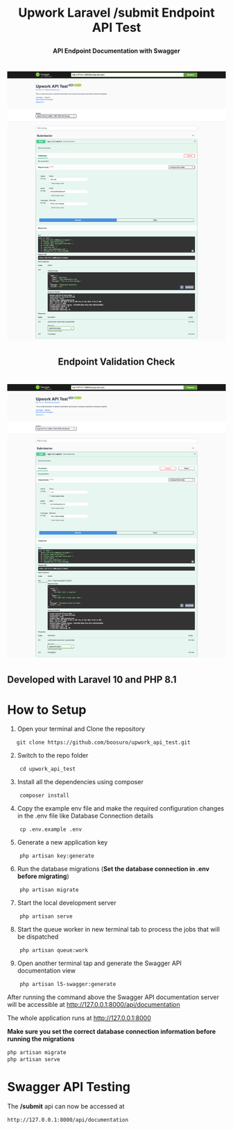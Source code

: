 # <p align="center"> Upwork Laravel **/submit** Endpoint API Test</p>

#### <p align="center"> API Endpoint Documentation with Swagger </p>

# ![Submission](screenshots/screenshot1.png)

## <p align="center"> Endpoint Validation Check</p>

# ![Submission](screenshots/screenshot2.png)


## Developed with Laravel 10 and PHP 8.1

# How to Setup

1. Open your terminal and Clone the repository

```
   git clone https://github.com/boosuro/upwork_api_test.git
```

2. Switch to the repo folder

```
    cd upwork_api_test
```

3. Install all the dependencies using composer

```
    composer install
```
4. Copy the example env file and make the required configuration changes in the .env file like Database Connection details

```
    cp .env.example .env
```

5. Generate a new application key

```
    php artisan key:generate
```

6. Run the database migrations (**Set the database connection in .env before migrating**)

```
    php artisan migrate
```

7. Start the local development server

```
    php artisan serve
```

8. Start the queue worker in new terminal tab to process the jobs that will be dispatched

```
    php artisan queue:work
```

9. Open another terminal tap and generate the Swagger API documentation view

```
    php artisan l5-swagger:generate
```
After running the command above the Swagger API documentation server will be accessible at http://127.0.0.1:8000/api/documentation

The whole application runs at http://127.0.0.1:8000


**Make sure you set the correct database connection information before running the migrations**

    php artisan migrate
    php artisan serve

# Swagger API Testing

The **/submit** api can now be accessed at

    http://127.0.0.1:8000/api/documentation
